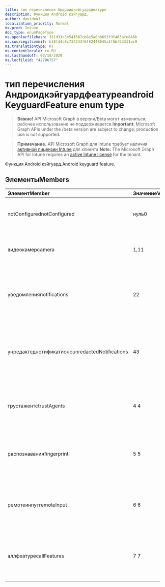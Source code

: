 ```yaml
---
title: тип перечисления Андроидкэйгуардфеатуре
description: Функция Android кэйгуард.
author: davidmu1
localization_priority: Normal
ms.prod: Intune
doc_type: enumPageType
ms.openlocfilehash: 351d33c3e54f607cb8e5a8b8693f9f483afe846b
ms.sourcegitcommit: b38fd4c8c734243f6f82448045a1f6bf63311ec9
ms.translationtype: MT
ms.contentlocale: ru-RU
ms.lasthandoff: 03/18/2020
ms.locfileid: "42796757"
---
```

# <a name="androidkeyguardfeature-enum-type"></a><span data-ttu-id="5a3fb-103">тип перечисления Андроидкэйгуардфеатуре</span><span class="sxs-lookup"><span data-stu-id="5a3fb-103">androidKeyguardFeature enum type</span></span>

> <span data-ttu-id="5a3fb-104">**Важно!** API Microsoft Graph в версии/Beta могут изменяться; рабочее использование не поддерживается.</span><span class="sxs-lookup"><span data-stu-id="5a3fb-104">**Important:** Microsoft Graph APIs under the /beta version are subject to change; production use is not supported.</span></span>

> <span data-ttu-id="5a3fb-105">**Примечание.** API Microsoft Graph для Intune требует наличия [активной лицензии Intune](https://go.microsoft.com/fwlink/?linkid=839381) для клиента.</span><span class="sxs-lookup"><span data-stu-id="5a3fb-105">**Note:** The Microsoft Graph API for Intune requires an [active Intune license](https://go.microsoft.com/fwlink/?linkid=839381) for the tenant.</span></span>

<span data-ttu-id="5a3fb-106">Функция Android кэйгуард.</span><span class="sxs-lookup"><span data-stu-id="5a3fb-106">Android keyguard feature.</span></span>

## <a name="members"></a><span data-ttu-id="5a3fb-107">Элементы</span><span class="sxs-lookup"><span data-stu-id="5a3fb-107">Members</span></span>
|<span data-ttu-id="5a3fb-108">Элемент</span><span class="sxs-lookup"><span data-stu-id="5a3fb-108">Member</span></span>|<span data-ttu-id="5a3fb-109">Значение</span><span class="sxs-lookup"><span data-stu-id="5a3fb-109">Value</span></span>|<span data-ttu-id="5a3fb-110">Описание</span><span class="sxs-lookup"><span data-stu-id="5a3fb-110">Description</span></span>|
|:---|:---|:---|
|<span data-ttu-id="5a3fb-111">notConfigured</span><span class="sxs-lookup"><span data-stu-id="5a3fb-111">notConfigured</span></span>|<span data-ttu-id="5a3fb-112">нуль</span><span class="sxs-lookup"><span data-stu-id="5a3fb-112">0</span></span>|<span data-ttu-id="5a3fb-113">Не настроен; Это значение игнорируется.</span><span class="sxs-lookup"><span data-stu-id="5a3fb-113">Not configured; this value is ignored.</span></span>|
|<span data-ttu-id="5a3fb-114">видеокамер</span><span class="sxs-lookup"><span data-stu-id="5a3fb-114">camera</span></span>|<span data-ttu-id="5a3fb-115">1,1</span><span class="sxs-lookup"><span data-stu-id="5a3fb-115">1</span></span>|<span data-ttu-id="5a3fb-116">Использование камеры в защищенных экранах кэйгуард.</span><span class="sxs-lookup"><span data-stu-id="5a3fb-116">Camera usage when on secure keyguard screens.</span></span>|
|<span data-ttu-id="5a3fb-117">уведомления</span><span class="sxs-lookup"><span data-stu-id="5a3fb-117">notifications</span></span>|<span data-ttu-id="5a3fb-118">2</span><span class="sxs-lookup"><span data-stu-id="5a3fb-118">2</span></span>|<span data-ttu-id="5a3fb-119">Отображение уведомлений при использовании экранов безопасного кэйгуард.</span><span class="sxs-lookup"><span data-stu-id="5a3fb-119">Showing notifications when on secure keyguard screens.</span></span>|
|<span data-ttu-id="5a3fb-120">унредактеднотификатионс</span><span class="sxs-lookup"><span data-stu-id="5a3fb-120">unredactedNotifications</span></span>|<span data-ttu-id="5a3fb-121">4</span><span class="sxs-lookup"><span data-stu-id="5a3fb-121">3</span></span>|<span data-ttu-id="5a3fb-122">Отображение уведомлений унредактед при использовании безопасного экрана кэйгуард.</span><span class="sxs-lookup"><span data-stu-id="5a3fb-122">Showing unredacted notifications when on secure keyguard screens.</span></span>|
|<span data-ttu-id="5a3fb-123">трустажентс</span><span class="sxs-lookup"><span data-stu-id="5a3fb-123">trustAgents</span></span>|<span data-ttu-id="5a3fb-124">4 </span><span class="sxs-lookup"><span data-stu-id="5a3fb-124">4</span></span>|<span data-ttu-id="5a3fb-125">Состояние агента доверия при использовании экранов безопасного кэйгуард.</span><span class="sxs-lookup"><span data-stu-id="5a3fb-125">Trust agent state when on secure keyguard screens.</span></span>|
|<span data-ttu-id="5a3fb-126">распознавания</span><span class="sxs-lookup"><span data-stu-id="5a3fb-126">fingerprint</span></span>|<span data-ttu-id="5a3fb-127">5 </span><span class="sxs-lookup"><span data-stu-id="5a3fb-127">5</span></span>|<span data-ttu-id="5a3fb-128">Использование датчиков отпечатков пальцев в защищенных экранах кэйгуард.</span><span class="sxs-lookup"><span data-stu-id="5a3fb-128">Fingerprint sensor usage when on secure keyguard screens.</span></span>|
|<span data-ttu-id="5a3fb-129">ремотеинпут</span><span class="sxs-lookup"><span data-stu-id="5a3fb-129">remoteInput</span></span>|<span data-ttu-id="5a3fb-130">6 </span><span class="sxs-lookup"><span data-stu-id="5a3fb-130">6</span></span>|<span data-ttu-id="5a3fb-131">Ввод текста уведомления при использовании экранов безопасного кэйгуард.</span><span class="sxs-lookup"><span data-stu-id="5a3fb-131">Notification text entry when on secure keyguard screens.</span></span>|
|<span data-ttu-id="5a3fb-132">аллфеатурес</span><span class="sxs-lookup"><span data-stu-id="5a3fb-132">allFeatures</span></span>|<span data-ttu-id="5a3fb-133">7 </span><span class="sxs-lookup"><span data-stu-id="5a3fb-133">7</span></span>|<span data-ttu-id="5a3fb-134">Все компоненты кэйгуард, когда на экранах безопасности кэйгуард.</span><span class="sxs-lookup"><span data-stu-id="5a3fb-134">All keyguard features when on secure keyguard screens.</span></span>|



